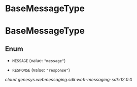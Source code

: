 # BaseMessageType


# BaseMessageType

## Enum


* `MESSAGE` (value: `"message"`)

* `RESPONSE` (value: `"response"`)




_cloud.genesys.webmessaging.sdk:web-messaging-sdk:12.0.0_
